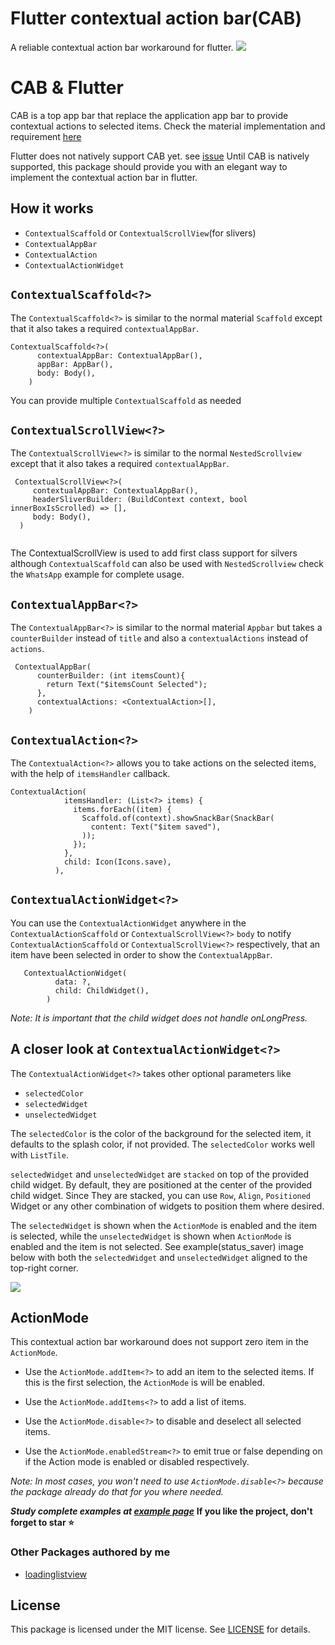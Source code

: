 # Flutter contextual action bar(CAB)

A reliable contextual action bar workaround for flutter.
![](https://raw.githubusercontent.com/De-Morgan/flutter-contextual-action-bar/master/screenshots/whatsApp.gif)



# CAB & Flutter
CAB is a top app bar that replace the application app bar to provide contextual actions to selected items. Check the material implementation and requirement [here](https://material.io/components/app-bars-top#contextual-action-bar)

Flutter does not natively support CAB yet. see [issue](https://github.com/flutter/flutter/issues/44464)
Until CAB is natively supported, this package should provide you with an elegant way to implement the contextual action bar in flutter.


## How it works

- `ContextualScaffold` or `ContextualScrollView`(for slivers)
- `ContextualAppBar`
- `ContextualAction`
- `ContextualActionWidget`


## `ContextualScaffold<?>`

The `ContextualScaffold<?>` is similar to the normal material `Scaffold` except that it also takes
a required `contextualAppBar`.

```
ContextualScaffold<?>(
      contextualAppBar: ContextualAppBar(),
      appBar: AppBar(),
      body: Body(),
    )
 ```
You can provide multiple `ContextualScaffold` as needed

 
 ## `ContextualScrollView<?>`
 
 The `ContextualScrollView<?>` is similar to the normal `NestedScrollview` except that it also takes a required `contextualAppBar`.
 
 ```
  ContextualScrollView<?>(
      contextualAppBar: ContextualAppBar(),
      headerSliverBuilder: (BuildContext context, bool innerBoxIsScrolled) => [],
      body: Body(),
   )
    
   ```
The ContextualScrollView is used to add first class support for silvers although `ContextualScaffold` can also be used with `NestedScrollview` check the `WhatsApp` example for complete usage.


## `ContextualAppBar<?>`
The `ContextualAppBar<?>` is similar to the normal material `Appbar` but takes a `counterBuilder` instead of `title` and also a `contextualActions` instead of `actions`.

```
 ContextualAppBar(
      counterBuilder: (int itemsCount){
        return Text("$itemsCount Selected");
      },
      contextualActions: <ContextualAction>[],
    )
   ```

## `ContextualAction<?>`

The `ContextualAction<?>` allows you to take actions on the selected items, with the help of `itemsHandler` callback.

```
ContextualAction(
            itemsHandler: (List<?> items) {
              items.forEach((item) {
                Scaffold.of(context).showSnackBar(SnackBar(
                  content: Text("$item saved"),
                ));
              });
            },
            child: Icon(Icons.save),
          ),
 ```


## `ContextualActionWidget<?>`

You can use the `ContextualActionWidget` anywhere in the `ContextualActionScaffold` or `ContextualScrollView<?>` `body` to notify  `ContextualActionScaffold` or `ContextualScrollView<?>` respectively, that an item have been selected in order to show the `ContextualAppBar`. 

```
   ContextualActionWidget(
          data: ?,
          child: ChildWidget(),
        )
 ```
 
*Note: It is important that the child widget does not handle onLongPress.*
 
 ## A closer look at `ContextualActionWidget<?>`

 The `ContextualActionWidget<?>` takes other optional parameters like
 - `selectedColor`
 - `selectedWidget`
 - `unselectedWidget`
 
 The `selectedColor` is the color of the background for the selected item, it defaults to the splash color, if not provided. The `selectedColor` works well with `ListTile`.
 
 `selectedWidget` and `unselectedWidget` are `stacked` on top of the provided child widget. By default, they are positioned at the center of the provided child widget.
 Since They are stacked, you can use `Row`, `Align`, `Positioned` Widget or any other combination of widgets to position  them where desired. 
 
 The `selectedWidget` is shown when the `ActionMode` is enabled and the item is selected, while the `unselectedWidget` is shown when `ActionMode` is enabled and the item is not selected. See example(status_saver) image below with both the `selectedWidget` and `unselectedWidget` aligned to the top-right corner.

 ![](https://raw.githubusercontent.com/De-Morgan/flutter-contextual-action-bar/master/screenshots/status_saver.png)

## ActionMode

This contextual action bar workaround does not support zero item in the `ActionMode`.

- Use the `ActionMode.addItem<?>` to add an item to the selected items. If this is the first selection, the `ActionMode` is will be enabled. 

- Use the `ActionMode.addItems<?>` to add a list of items. 

- Use the `ActionMode.disable<?>` to disable and deselect all selected items.

- Use the `ActionMode.enabledStream<?>` to emit true or false depending on if the Action mode is enabled or disabled respectively.


 *Note: In most cases, you won't need to use `ActionMode.disable<?>` because the package already do that for you where needed.*

 
 ***Study complete examples at [example page](https://github.com/De-Morgan/flutter-contextual-action-bar/blob/master/example/lib/main.dart)***
 **If you like the project, don't forget to star ⭐️**

 ### Other Packages authored by me
 
 - [loadinglistview](https://pub.dev/packages/loadinglistview#-readme-tab-)

## License
This package is licensed under the MIT license. See [LICENSE](https://github.com/De-Morgan/flutter-contextual-action-bar/blob/master/LICENSE) for details.


 
